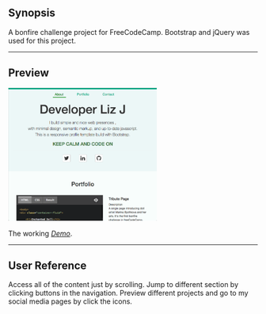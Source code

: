 ## Synopsis

A bonfire challenge project for FreeCodeCamp. Bootstrap and jQuery was used for this project.

---
## Preview

![Project Preview](https://github.com/lizzyQ/Responsive-Portfolio-Webpage/blob/master/preview.png?raw=true)

The working [*Demo*](http://codepen.io/lizzyQ/pen/RozeeM).

---
## User Reference

Access all of the content just by scrolling. Jump to different section by clicking buttons in the navigation. Preview different projects and go to my
social media pages by click the icons.
